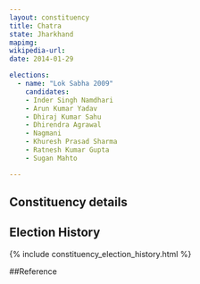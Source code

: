 ```yaml
---
layout: constituency
title: Chatra
state: Jharkhand
mapimg: 
wikipedia-url: 
date: 2014-01-29

elections: 
  - name: "Lok Sabha 2009"
    candidates: 
    - Inder Singh Namdhari 
    - Arun Kumar Yadav 
    - Dhiraj Kumar Sahu 
    - Dhirendra Agrawal 
    - Nagmani 
    - Khuresh Prasad Sharma 
    - Ratnesh Kumar Gupta 
    - Sugan Mahto 

---
```

## Constituency details


## Election History
{% include constituency_election_history.html %}

##Reference
